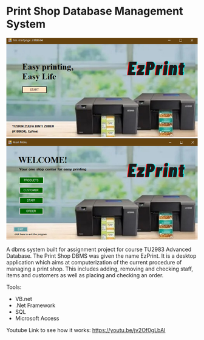 # Print Shop Database Management System
<img src="static/startup_page.png">
<img src="static/menu_page.png">

A dbms system built for assignment project for course TU2983 Advanced Database. The Print Shop DBMS was given the name EzPrint. It is a desktop application which aims at computerization of the current procedure of managing a print shop. This includes adding, removing and checking staff, items and customers as well as placing and checking an order.

Tools:
- VB.net
- .Net Framework
- SQL
- Microsoft Access

Youtube Link to see how it works:
https://youtu.be/jv2Of0gLbAI
